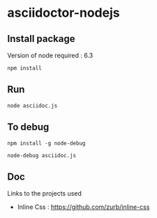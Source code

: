 # asciidoctor-nodejs

## Install package 

Version of node required : 6.3

    npm install

## Run

    node asciidoc.js

## To debug

    npm install -g node-debug
    
    node-debug asciidoc.js
    
## Doc

Links to the projects used
 
* Inline Css : https://github.com/zurb/inline-css

